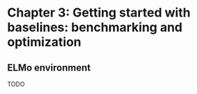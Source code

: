 # Chapter 3: Getting started with baselines: benchmarking and optimization

## ELMo environment

TODO
